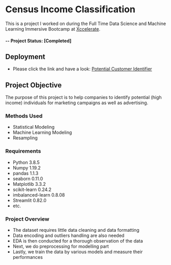 # Census Income Classification
This is a project I worked on during the Full Time Data Science and Machine Learning Immersive Bootcamp at [Xccelerate](https://xccelerate.co/en/).

#### -- Project Status: [Completed]

## Deployment
* Please click the link and have a look: 
[Potential Customer Identifier](https://share.streamlit.io/yatfungleung/census-income-classification/main/app.py)

## Project Objective
The purpose of this project is to help companies to identify potential (high income) individuals for marketing campaigns as well as advertising.

### Methods Used
* Statistical Modeling
* Machine Learning Modeling
* Resampling

### Requirements
* Python 3.8.5
* Numpy 1.19.2
* pandas 1.1.3
* seaborn 0.11.0
* Matplotlib 3.3.2
* scikit-learn 0.24.2
* imbalanced-learn 0.8.08
* Streamlit 0.82.0
* etc.

### Project Overview
* The dataset requires little data cleaning and data formatting
* Data encoding and outliers handling are also needed
* EDA is then conducted for a thorough observation of the data
* Next, we do preprocessing for modelling part
* Lastly, we train the data by various models and measure their performances
